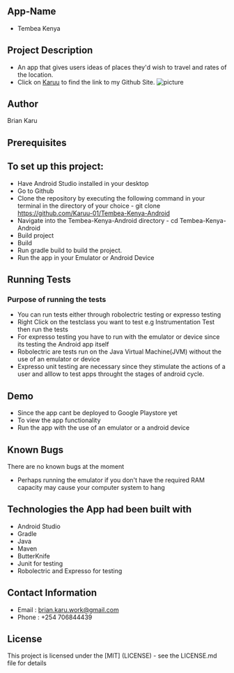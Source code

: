 ## App-Name
- Tembea Kenya

## Project Description
- An app that gives users ideas of places they'd wish to travel and rates of the location.
- Click on [Karuu](https://github.com/Karuu-01) to find the link to my Github Site.
![picture](https://images.unsplash.com/photo-1504609773096-104ff2c73ba4?ixlib=rb-1.2.1&ixid=MnwxMjA3fDB8MHxwaG90by1wYWdlfHx8fGVufDB8fHx8&auto=format&fit=crop&w=750&q=80)

## Author
Brian Karu

## Prerequisites
## To set up this project:
- Have Android Studio installed in your desktop
- Go to Github 
- Clone the repository by executing the following command in your terminal in the directory of your choice - git clone https://github.com/Karuu-01/Tembea-Kenya-Android
- Navigate into the Tembea-Kenya-Android directory - cd Tembea-Kenya-Android
- Build project
- Build
- Run gradle build to build the project.
- Run the app in your Emulator or Android Device

## Running Tests
### Purpose of running the tests
- You can run tests either through robolectric testing or expresso testing
- Right Click on the testclass you want to test e.g Instrumentation Test then run the tests
- For expresso testing you have to run with the emulator or device since its testing the Android app itself
- Robolectric are tests run on the Java Virtual Machine(JVM) without the use of an emulator or device
- Expresso unit testing are necessary since they stimulate the actions of a user and alllow to test apps throught the stages of android cycle.

## Demo
- Since the app cant be deployed to Google Playstore yet
- To view the app functionality
- Run the app with the use of an emulator or a android device

## Known Bugs
There are no known bugs at the moment
- Perhaps running the emulator if you don't have the required RAM capacity may cause your computer system to hang

## Technologies the App had been built with
- Android Studio
- Gradle
- Java
- Maven
- ButterKnife
- Junit for testing
- Robolectric and Expresso for testing


## Contact Information
- Email : brian.karu.work@gmail.com
- Phone : +254 706844439

## License
This project is licensed under the [MIT] (LICENSE) - see the LICENSE.md file for details
